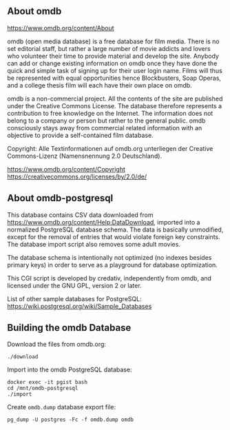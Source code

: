 About omdb
----------

https://www.omdb.org/content/About

omdb (open media database) is a free database for film media. There is no set
editorial staff, but rather a large number of movie addicts and lovers who
volunteer their time to provide material and develop the site. Anybody can add
or change existing information on omdb once they have done the quick and simple
task of signing up for their user login name. Films will thus be represented
with equal opportunities hence Blockbusters, Soap Operas, and a college thesis
film will each have their own place on omdb.

omdb is a non-commercial project. All the contents of the site are published
under the Creative Commons License. The database therefore represents a
contribution to free knowledge on the Internet. The information does not belong
to a company or person but rather to the general public. omdb consciously stays
away from commercial related information with an objective to provide a
self-contained film database.

Copyright: Alle Textinformationen auf omdb.org unterliegen der Creative
Commons-Lizenz (Namensnennung 2.0 Deutschland).

https://www.omdb.org/content/Copyright
https://creativecommons.org/licenses/by/2.0/de/

About omdb-postgresql
---------------------

This database contains CSV data downloaded from https://www.omdb.org/content/Help:DataDownload,
imported into a normalized PostgreSQL database schema. The data is basically
unmodified, except for the removal of entries that would violate foreign key
constraints. The database import script also removes some adult movies.

The database schema is intentionally not optimized (no indexes besides primary
keys) in order to serve as a playground for database optimization.

This CGI script is developed by credativ, independently from omdb, and licensed
under the GNU GPL, version 2 or later.

List of other sample databases for PostgreSQL: https://wiki.postgresql.org/wiki/Sample_Databases

Building the omdb Database
--------------------------

Download the files from omdb.org:
```
./download
```

Import into the omdb PostgreSQL database:
```
docker exec -it pgist bash
cd /mnt/omdb-postgresql
./import
```

Create `omdb.dump` database export file:
```
pg_dump -U postgres -Fc -f omdb.dump omdb
```
